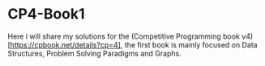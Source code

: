 # CP4-Book1
Here i will share my solutions for the (Competitive Programming book v4)[https://cpbook.net/details?cp=4], the first book is mainly focused on Data Structures, Problem Solving Paradigms and Graphs.
